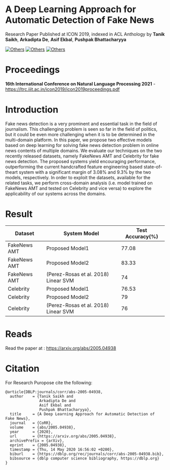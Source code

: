 # A Deep Learning Approach for Automatic Detection of Fake News
Research Paper Published at ICON 2019, indexed in ACL Anthology by **Tanik Saikh**, **Arkadipta De**, **Asif Ekbal**, **Pushpak Bhattacharyya**

[![Others](https://img.shields.io/badge/Keras-1.8.1-red)](https://keras.io)
[![Others](https://img.shields.io/badge/Tensorflow-(Stable)1.11.0-orange)](https://www.tensorflow.org/)
[![Others](https://img.shields.io/badge/Python-3.6-green)](https://www.python.org/)

# Proceedings
**16th International Conference on Natural Language Processing 2021** - https://ltrc.iiit.ac.in/icon2019/icon2019proceedings.pdf

# Introduction
Fake news detection is a very prominent and
essential task in the field of journalism. This
challenging problem is seen so far in the field
of politics, but it could be even more challenging when it is to be determined in the
multi-domain platform. In this paper, we
propose two effective models based on deep
learning for solving fake news detection problem in online news contents of multiple domains. We evaluate our techniques on the
two recently released datasets, namely FakeNews AMT and Celebrity for fake news detection. The proposed systems yield encouraging
performance, outperforming the current handcrafted feature engineering based state-of-theart system with a significant margin of 3.08%
and 9.3% by the two models, respectively. In
order to exploit the datasets, available for the
related tasks, we perform cross-domain analysis (i.e. model trained on FakeNews AMT and
tested on Celebrity and vice versa) to explore
the applicability of our systems across the domains.

# Result
|Dataset|System Model|Test Accuracy(%)|
|---|---|---|
|FakeNews AMT|Proposed Model1|77.08|
|FakeNews AMT|Proposed Model2|83.33|
|FakeNews AMT|(Perez-Rosas et al. 2018) Linear SVM|74|
|Celebrity|Proposed Model1|76.53|
|Celebrity|Proposed Model2|79|
|Celebrity|(Perez-Rosas et al. 2018) Linear SVM|76|

# Reads
Read the paper at : https://arxiv.org/abs/2005.04938

# Citation
For Research Puropose cite the following:
```
@article{DBLP:journals/corr/abs-2005-04938,
  author    = {Tanik Saikh and
               Arkadipta De and
               Asif Ekbal and
               Pushpak Bhattacharyya},
  title     = {A Deep Learning Approach for Automatic Detection of Fake News},
  journal   = {CoRR},
  volume    = {abs/2005.04938},
  year      = {2020},
  url       = {https://arxiv.org/abs/2005.04938},
  archivePrefix = {arXiv},
  eprint    = {2005.04938},
  timestamp = {Thu, 14 May 2020 16:56:02 +0200},
  biburl    = {https://dblp.org/rec/journals/corr/abs-2005-04938.bib},
  bibsource = {dblp computer science bibliography, https://dblp.org}
}
```
